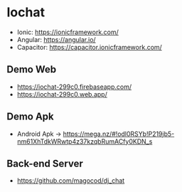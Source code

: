 # Iochat

* Ionic: https://ionicframework.com/
* Angular: https://angular.io/
* Capacitor: https://capacitor.ionicframework.com/

## Demo Web
 
* https://iochat-299c0.firebaseapp.com/
* https://iochat-299c0.web.app/

## Demo Apk

* Android Apk -> https://mega.nz/#!odl0RSYb!P219jb5-nm61XhTdkWRwtp4z37kzqbRumACfy0KDN_s

## Back-end Server

* https://github.com/magocod/dj_chat
